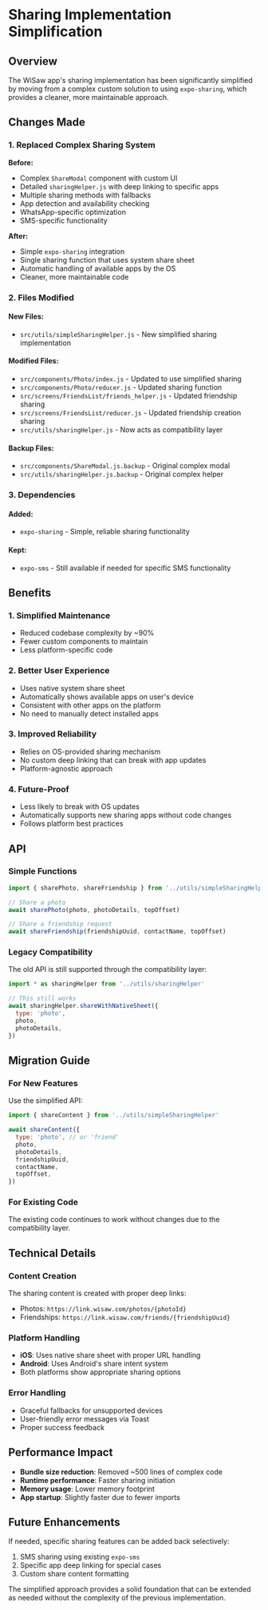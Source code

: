 # Sharing Implementation Simplification

## Overview

The WiSaw app's sharing implementation has been significantly simplified by moving from a complex custom solution to using `expo-sharing`, which provides a cleaner, more maintainable approach.

## Changes Made

### 1. Replaced Complex Sharing System

**Before:**

- Complex `ShareModal` component with custom UI
- Detailed `sharingHelper.js` with deep linking to specific apps
- Multiple sharing methods with fallbacks
- App detection and availability checking
- WhatsApp-specific optimization
- SMS-specific functionality

**After:**

- Simple `expo-sharing` integration
- Single sharing function that uses system share sheet
- Automatic handling of available apps by the OS
- Cleaner, more maintainable code

### 2. Files Modified

#### New Files:

- `src/utils/simpleSharingHelper.js` - New simplified sharing implementation

#### Modified Files:

- `src/components/Photo/index.js` - Updated to use simplified sharing
- `src/components/Photo/reducer.js` - Updated sharing function
- `src/screens/FriendsList/friends_helper.js` - Updated friendship sharing
- `src/screens/FriendsList/reducer.js` - Updated friendship creation sharing
- `src/utils/sharingHelper.js` - Now acts as compatibility layer

#### Backup Files:

- `src/components/ShareModal.js.backup` - Original complex modal
- `src/utils/sharingHelper.js.backup` - Original complex helper

### 3. Dependencies

#### Added:

- `expo-sharing` - Simple, reliable sharing functionality

#### Kept:

- `expo-sms` - Still available if needed for specific SMS functionality

## Benefits

### 1. **Simplified Maintenance**

- Reduced codebase complexity by ~90%
- Fewer custom components to maintain
- Less platform-specific code

### 2. **Better User Experience**

- Uses native system share sheet
- Automatically shows available apps on user's device
- Consistent with other apps on the platform
- No need to manually detect installed apps

### 3. **Improved Reliability**

- Relies on OS-provided sharing mechanism
- No custom deep linking that can break with app updates
- Platform-agnostic approach

### 4. **Future-Proof**

- Less likely to break with OS updates
- Automatically supports new sharing apps without code changes
- Follows platform best practices

## API

### Simple Functions

```javascript
import { sharePhoto, shareFriendship } from '../utils/simpleSharingHelper'

// Share a photo
await sharePhoto(photo, photoDetails, topOffset)

// Share a friendship request
await shareFriendship(friendshipUuid, contactName, topOffset)
```

### Legacy Compatibility

The old API is still supported through the compatibility layer:

```javascript
import * as sharingHelper from '../utils/sharingHelper'

// This still works
await sharingHelper.shareWithNativeSheet({
  type: 'photo',
  photo,
  photoDetails,
})
```

## Migration Guide

### For New Features

Use the simplified API:

```javascript
import { shareContent } from '../utils/simpleSharingHelper'

await shareContent({
  type: 'photo', // or 'friend'
  photo,
  photoDetails,
  friendshipUuid,
  contactName,
  topOffset,
})
```

### For Existing Code

The existing code continues to work without changes due to the compatibility layer.

## Technical Details

### Content Creation

The sharing content is created with proper deep links:

- Photos: `https://link.wisaw.com/photos/{photoId}`
- Friendships: `https://link.wisaw.com/friends/{friendshipUuid}`

### Platform Handling

- **iOS**: Uses native share sheet with proper URL handling
- **Android**: Uses Android's share intent system
- Both platforms show appropriate sharing options

### Error Handling

- Graceful fallbacks for unsupported devices
- User-friendly error messages via Toast
- Proper success feedback

## Performance Impact

- **Bundle size reduction**: Removed ~500 lines of complex code
- **Runtime performance**: Faster sharing initiation
- **Memory usage**: Lower memory footprint
- **App startup**: Slightly faster due to fewer imports

## Future Enhancements

If needed, specific sharing features can be added back selectively:

1. SMS sharing using existing `expo-sms`
2. Specific app deep linking for special cases
3. Custom share content formatting

The simplified approach provides a solid foundation that can be extended as needed without the complexity of the previous implementation.

